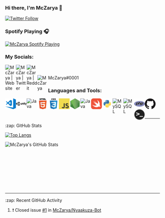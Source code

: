 
### Hi there, I'm McZarya 👋

[![Twitter Follow](https://img.shields.io/twitter/follow/McZaryaThe2nd?color=1DA1F2&logo=twitter&style=for-the-badge)](https://twitter.com/intent/follow?original_referer=https%3A%2F%2Fgithub.com%2FMcZaryaThe2nd&screen_name=McZaryaThe2nd)

### Spotify Playing 🎧

[<img src="https://novatorem-swart-eta.vercel.app/api/spotify" alt="McZarya Spotify Playing" width="415" />](https://open.spotify.com/user/mczarya_?si=EI-2aFA5RxqCigDPEtDF5Q)

### My Socials:

[<img align="left" alt="McZarya | Website" width="35px" src="https://mczarya.com/media/sIcon/favicon.png" />][website]
[<img align="left" alt="McZarya | Twitter" width="35px" src="https://cdn.jsdelivr.net/npm/simple-icons@v3/icons/twitter.svg" />][twitter]
[<img align="left" alt="McZarya | Reddit" width="35px" src="https://cdn.jsdelivr.net/npm/simple-icons@v3/icons/reddit.svg" />][reddit]
<br>
<br>
<img align="left" alt="McZarya" width="35px" src="https://cdn.jsdelivr.net/npm/simple-icons@3.13.0/icons/discord.svg" />McZarya#0001
<br />

### Languages and Tools:

<img align="left" alt="Visual Studio Code" width="35px" src="https://raw.githubusercontent.com/github/explore/80688e429a7d4ef2fca1e82350fe8e3517d3494d/topics/visual-studio-code/visual-studio-code.png" />
<img align="left" alt="Unity" width="35px" src="https://raw.githubusercontent.com/github/explore/80688e429a7d4ef2fca1e82350fe8e3517d3494d/topics/unity/unity.png" />
<img align="left" alt="Java" width="35px" src="https://cdn.jsdelivr.net/npm/simple-icons@v3/icons/cisco.svg" />
<img align="left" alt="HTML5" width="35px" src="https://raw.githubusercontent.com/github/explore/80688e429a7d4ef2fca1e82350fe8e3517d3494d/topics/html/html.png" />
<img align="left" alt="CSS3" width="35px" src="https://raw.githubusercontent.com/github/explore/80688e429a7d4ef2fca1e82350fe8e3517d3494d/topics/css/css.png" />
<img align="left" alt="JavaScript" width="35px" src="https://raw.githubusercontent.com/github/explore/80688e429a7d4ef2fca1e82350fe8e3517d3494d/topics/javascript/javascript.png" />
<img align="left" alt="Node.js" width="35px" src="https://raw.githubusercontent.com/github/explore/80688e429a7d4ef2fca1e82350fe8e3517d3494d/topics/nodejs/nodejs.png" />
<img align="left" alt="Java" width="35px" src="https://cdn.jsdelivr.net/npm/simple-icons@v3/icons/java.svg" />
<img align="left" alt="Unity" width="35px" src="https://raw.githubusercontent.com/github/explore/80688e429a7d4ef2fca1e82350fe8e3517d3494d/topics/swift/swift.png" />
<img align="left" alt="Python" width="35px" src="https://raw.githubusercontent.com/github/explore/80688e429a7d4ef2fca1e82350fe8e3517d3494d/topics/python/python.png" />
<img align="left" alt="MySQL" width="35px" src="https://cdn.jsdelivr.net/npm/simple-icons@v3/icons/cpanel.svg" />
<img align="left" alt="MySQL" width="35px" src="https://cdn.jsdelivr.net/npm/simple-icons@v3/icons/mysql.svg" />
<img align="left" alt="php" width="35px" src="https://raw.githubusercontent.com/github/explore/80688e429a7d4ef2fca1e82350fe8e3517d3494d/topics/php/php.png" />
<!-- <img align="left" alt="Git" width="35px" src="https://raw.githubusercontent.com/github/explore/80688e429a7d4ef2fca1e82350fe8e3517d3494d/topics/git/git.png" /> -->
<img align="left" alt="GitHub" width="35px" src="https://raw.githubusercontent.com/github/explore/78df643247d429f6cc873026c0622819ad797942/topics/github/github.png" />
<img align="left" alt="Terminal" width="35px" src="https://raw.githubusercontent.com/github/explore/80688e429a7d4ef2fca1e82350fe8e3517d3494d/topics/terminal/terminal.png" />

<br />
<br />
<br />

 ---

  <summary>:zap: GitHub Stats</summary>

  [![Top Langs](https://github-readme-stats.vercel.app/api/top-langs/?username=McZarya&layout=compact&theme=tokyonight)](https://github.com/McZarya/github-readme-stats)  

  <img align="left" alt="McZarya's GitHub Stats" src="https://github-readme-stats-lvm3dv8h0-mczarya.vercel.app username=McZarya&show_icons=true&hide_border=true&count_private=true&theme=tokyonight" />

<br />
<br />
<br />
<br />
<br />
<br />
<br />
<br />
<br />

---

<summary>:zap: Recent GitHub Activity</summary>
  
<!--START_SECTION:activity-->
1. ❗️ Closed issue [#1](https://github.com/McZarya/Nyaakuza-Bot/issues/1) in [McZarya/Nyaakuza-Bot](https://github.com/McZarya/Nyaakuza-Bot)
<!--END_SECTION:activity-->


[twitter]: https://twitter.com/McZaryaThe2nd
[reddit]:  https://www.reddit.com/user/McZarya
[website]:  https://mczarya.com/
